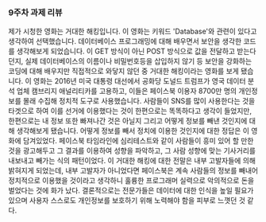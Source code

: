  ### 9주차 과제 리뷰 

제가 시청한 영화는 거대한 해킹입니다. 이 영화는 키워드 'Database'와 관련이 있다고 생각하여 선택했습니다. 데이터베이스 프로그래밍에 대해 배우면서 보안을 생각한 코드를 생각해보게 되었습니다. 이 GET 방식이 아닌 POST 방식으로 값을 전달하고 받는다던지, 실제 데이터베이스의 이름이나 비밀번호등을 삽입하지 않기 등 보안을 강화하는 코딩에 대해 배우지만 직접적으로 와닿지 않던 중 거대한 해킹이라는 영화를 보게 됐습니다. 이 영화는 2016년 미국 대통령 대선에서 공화당 도널드 트럼프가 영국 데이터 분석 업체 캠브리지 애널리티카를 고용하고, 이들은 페이스북 이용자 8700만 명의 개인정보를 몰래 수집해 정치적 도구로 사용했습니다. 사람들이 SNS를 많이 사용한다는 것을 타겟으로 하여 이를 선거에 이용했다는 것이 한편으로는 똑똑하다고 생각이 들었지만, 한편으로는 내 정보 또한 빠져나간 것은 아닐지 그리고 어떻게 정보를 빼낸 것인지에 대해 생각해보게 됐습니다. 어떻게 정보를 빼서 정치에 이용한 것인지에 대한 정답은 이 영화에 담겨있었다. 페이스북 타임라인에 심리테스트와 같이 사람들이 흥미 있어 할 만한 것을 광고해두고 그 결과를 이용하여 성향을 파악하고, 그 사람 성향에 맞는 기사거리를 내보내고 빼가는 식의 패턴이었다. 이 거대한 해킹에 대한 전말은 내부 고발자들에 의해 밝혀지게 되었는데, 내부 고발자가 아니었다면 페이스북은 계속 사람들의 정보를 빼내어 정치적으로 이용했을 것이라고 생각하니 훌륭한 프로그래머 실력으로 악의적으로 돈을 벌었다는 것에 화가 났다. 결론적으로는 전문가들은 데이터에 대한 인식을 높일 필요가 있으며 사용자 스스로도 개인정보를 보호하기 위해 노력해야 함을 피부로 느꼇던 것 같다.